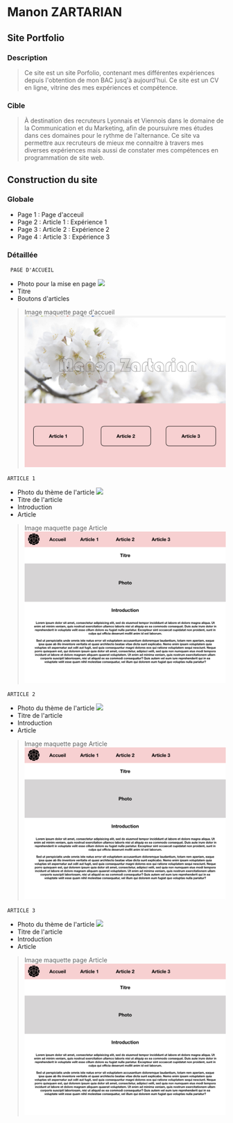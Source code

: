 # Manon ZARTARIAN

## Site Portfolio

### Description
> Ce site est un site Porfolio, contenant mes différentes expériences depuis l'obtention de mon BAC jusq'à aujourd'hui. Ce site est un CV en ligne, vitrine des mes expériences et compétence.

### Cible
>  À destination des recruteurs Lyonnais et Viennois dans le domaine de la Communication et du Marketing, afin de poursuivre mes études dans ces domaines pour le rythme de l'alternance. Ce site va permettre aux recruteurs de mieux me connaitre à travers mes diverses expériences mais aussi de constater mes compétences en programmation de site web.

## Construction du site 

### Globale
* Page 1 : Page d'acceuil
* Page 2 : Article 1 : Expérience 1
* Page 3 : Article 2 : Expérience 2 
* Page 4 : Article 3 : Expérience 3

### Détaillée
```
 PAGE D'ACCUEIL 
```
 
 * Photo pour la mise en page 
 ![](http://wallpapersdsc.net/wp-content/uploads/2016/09/White-Flower-Wallpapers-HD.jpeg)
 * Titre
 * Boutons d'articles
 
 > Image maquette page d'accueil
 ![](./img/acceuil.jpeg)
 
```
ARTICLE 1
```
* Photo du thème de l'article 
![](https://www.aleou.fr/images/etablissements/9103/max/laverrieredescordeliersext.jpg)
* Titre de l'article
* Introduction
* Article 
> Image maquette page Article
 ![](./img/article.jpeg)

```
ARTICLE 2
```
* Photo du thème de l'article 
![](https://static4.pagesjaunes.fr/media/ugc/recrut_ing_03854400_093155988)
* Titre de l'article
* Introduction
* Article 
> Image maquette page Article
![](./img/article.jpeg)

```
ARTICLE 3 
```
* Photo du thème de l'article 
![](http://static.adweek.com/adweek.com-prod/wp-content/uploads/2017/02/Jager-Bottle-Only_InBar.png)
* Titre de l'article
* Introduction
* Article 
> Image maquette page Article
![](./img/article.jpeg)


